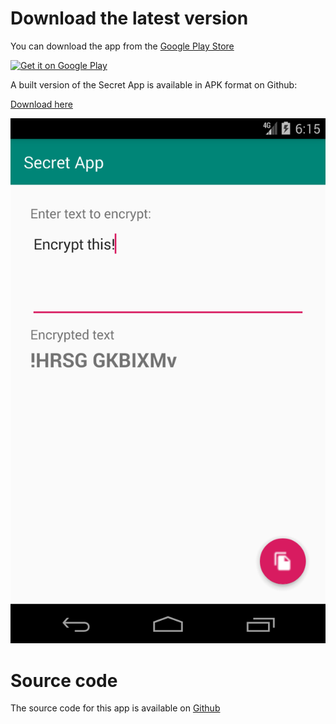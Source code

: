 # Download the latest version

You can download the app from the [Google Play Store](https://play.google.com/store/apps/details?id=com.aspenshore.secretapp)

<a href='https://play.google.com/store/apps/details?id=com.aspenshore.secretapp&pcampaignid=pcampaignidMKT-Other-global-all-co-prtnr-py-PartBadge-Mar2515-1'><img alt='Get it on Google Play' src='https://play.google.com/intl/en_us/badges/static/images/badges/en_badge_web_generic.png' width="200"/></a>

A built version of the Secret App is available in APK format on Github:

[Download here](https://github.com/dogriffiths/SecretApp/releases/tag/published-40)

<img src='images/phone_portrait.png'/>

# Source code

The source code for this app is available on [Github](https://github.com/dogriffiths/SecretApp)

